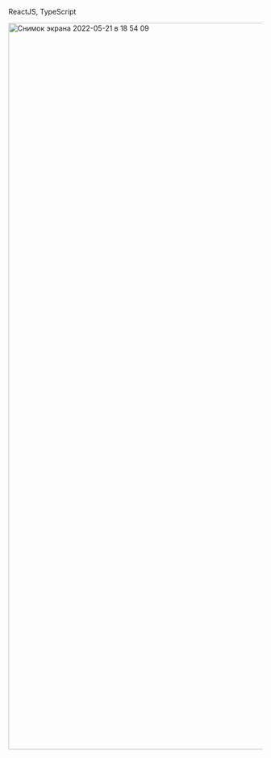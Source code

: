 ReactJS, TypeScript

<img width="1440" alt="Снимок экрана 2022-05-21 в 18 54 09" src="https://user-images.githubusercontent.com/95316053/169659615-a564641a-f207-48a5-a9d4-552aefc03d14.png">
